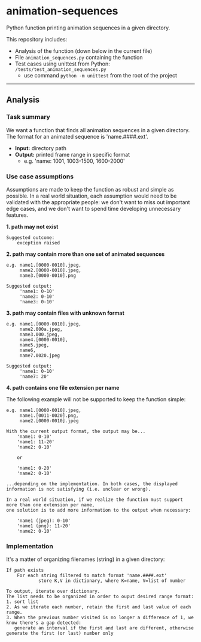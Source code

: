 # animation-sequences
Python function printing animation sequences in a given directory.

This repository includes:
* Analysis of the function (down below in the current file)
* File ```animation_sequences.py``` containing the function
* Test cases using unittest from Python: ```/tests/test_animation_sequences.py```
	* use command ```python -m unittest``` from the root of the project
___
## Analysis
### Task summary
We want a function that finds all animation sequences in a given directory.
The format for an animated sequence is 'name.####.ext'.

* **Input:** directory path
* **Output:** printed frame range in specific format
	* e.g. 'name: 1001, 1003-1500, 1600-2000'


### Use case assumptions
Assumptions are made to keep the function as robust and simple as possible.
In a real world situation, each assumption would need to be validated with
the appropriate people: we don't want to miss out important edge cases, and
we don't want to spend time developing unnecessary features.

**1. path may not exist**

	Suggested outcome:
		exception raised


**2. path may contain more than one set of animated sequences**
 
	e.g. name1.[0000-0010].jpeg,
	     name2.[0000-0010].jpeg,
	     name3.[0000-0010].png

	Suggested output:
         'name1: 0-10'
         'name2: 0-10'
         'name3: 0-10'

**3. path may contain files with unknown format**
   
	e.g. name1.[0000-0010].jpeg,
         name2.000a.jpeg,
         name3.000.jpeg,
         name4.[0000-0010],
         name5.jpeg,
         name6,
         name7.0020.jpeg

	Suggested output:
         'name1: 0-10'
         'name7: 20'

**4. path contains one file extension per name**

The following example will not be supported to keep the function simple:

	e.g. name1.[0000-0010].jpeg,
         name1.[0011-0020].png,
         name2.[0000-0010].jpeg

	With the current output format, the output may be...
        'name1: 0-10'
        'name1: 11-20'
        'name2: 0-10'

        or

        'name1: 0-20'
        'name2: 0-10'

	...depending on the implementation. In both cases, the displayed
	information is not satisfying (i.e. unclear or wrong).
	
	In a real world situation, if we realize the function must support more than one extension per name, 
	one solution is to add more information to the output when necessary:

        'name1 (jpeg): 0-10'
        'name1 (png): 11-20'
        'name2: 0-10'

### Implementation
It's a matter of organizing filenames (string) in a given directory:

 	If path exists
     	For each string filtered to match format 'name.####.ext'
            	store K,V in dictionary, where K=name, V=list of number

    To output, iterate over dictionary. 
    The list needs to be organized in order to ouput desired range format:
	1. sort list
	2. As we iterate each number, retain the first and last value of each range.
	3. When the previous number visited is no longer a difference of 1, we know there's a gap detected: 
	   generate an interval if the first and last are different, otherwise generate the first (or last) number only
       
